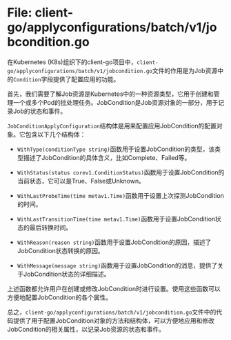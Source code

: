 # File: client-go/applyconfigurations/batch/v1/jobcondition.go

在Kubernetes (K8s)组织下的client-go项目中，`client-go/applyconfigurations/batch/v1/jobcondition.go`文件的作用是为Job资源中的`Condition`字段提供了配置应用的功能。

首先，我们需要了解Job资源是Kubernetes中的一种资源类型，它用于创建和管理一个或多个Pod的批处理任务。JobCondition是Job资源对象的一部分，用于记录Job的状态和事件。

`JobConditionApplyConfiguration`结构体是用来配置应用JobCondition的配置对象。它包含以下几个结构体：

- `WithType(conditionType string)`函数用于设置JobCondition的类型，该类型描述了JobCondition的具体含义，比如Complete、Failed等。

- `WithStatus(status corev1.ConditionStatus)`函数用于设置JobCondition的当前状态，它可以是True、False或Unknown。

- `WithLastProbeTime(time metav1.Time)`函数用于设置上次探测JobCondition的时间。

- `WithLastTransitionTime(time metav1.Time)`函数用于设置JobCondition状态的最后转换时间。

- `WithReason(reason string)`函数用于设置JobCondition的原因，描述了JobCondition状态转换的原因。

- `WithMessage(message string)`函数用于设置JobCondition的消息，提供了关于JobCondition状态的详细描述。

上述函数都允许用户在创建或修改JobCondition时进行设置。使用这些函数可以方便地配置JobCondition的各个属性。

总之，`client-go/applyconfigurations/batch/v1/jobcondition.go`文件中的代码提供了用于配置JobCondition对象的方法和结构体，可以方便地应用和修改JobCondition的相关属性，以记录Job资源的状态和事件。


